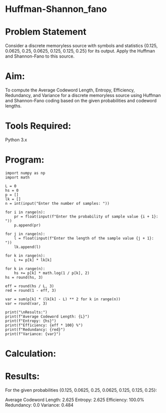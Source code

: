 # Huffman-Shannon_fano
# Problem Statement
Consider a discrete memoryless source with symbols and statistics {0.125, 0.0625, 0.25, 0.0625, 0.125, 0.125, 0.25} for its output. 
Apply the Huffman and Shannon-Fano to this source. 

# Aim:
To compute the Average Codeword Length, Entropy, Efficiency, Redundancy, and Variance for a discrete memoryless source using Huffman and Shannon-Fano coding based on the given probabilities and codeword lengths.

# Tools Required:
Python 3.x

# Program:
```
import numpy as np
import math

L = 0
hs = 0
p = []
lk = []
n = int(input("Enter the number of samples: "))

for i in range(n):
    pr = float(input(f"Enter the probability of sample value {i + 1}: "))  
    p.append(pr)

for j in range(n):
    l = float(input(f"Enter the length of the sample value {j + 1}: "))  
    lk.append(l)

for k in range(n):
    L += p[k] * lk[k]

for k in range(n):
    hs += p[k] * math.log(1 / p[k], 2)
hs = round(hs, 3)

eff = round(hs / L, 3)
red = round(1 - eff, 3)

var = sum(p[k] * (lk[k] - L) ** 2 for k in range(n))
var = round(var, 3)

print("\nResults:")
print(f"Average Codeword Length: {L}")
print(f"Entropy: {hs}")
print(f"Efficiency: {eff * 100} %")
print(f"Redundancy: {red}")
print(f"Variance: {var}")
```

# Calculation:

# Results:
For the given probabilities {0.125, 0.0625, 0.25, 0.0625, 0.125, 0.125, 0.25}:

Average Codeword Length: 2.625
Entropy: 2.625
Efficiency: 100.0%
Redundancy: 0.0
Variance: 0.484
